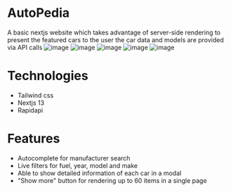 # AutoPedia
A basic nextjs website which takes advantage of server-side rendering to present the featured cars to the user the car data and models are provided via API calls
![image](https://github.com/harshgarg99/AutoPedia/assets/111083578/a783a2f9-a128-4aac-8bac-d6d10163012b)
![image](https://github.com/harshgarg99/AutoPedia/assets/111083578/14cd8c2d-bb14-426e-b745-7dd672e9e9be)
![image](https://github.com/harshgarg99/AutoPedia/assets/111083578/60516526-d8ed-40b3-8b1b-6564a406638c)
![image](https://github.com/harshgarg99/AutoPedia/assets/111083578/55883346-184a-4ab5-bd5d-213d4155b3a1)
![image](https://github.com/harshgarg99/AutoPedia/assets/111083578/df70f18e-4eef-4768-9cf4-cbe182a3adb0)


# Technologies
- Tailwind css
- Nextjs 13
- Rapidapi

# Features
* Autocomplete for manufacturer search
* Live filters for fuel, year, model and make
* Able to show detailed information of each car in a modal
* "Show more" button for rendering up to 60 items in a single page
